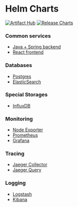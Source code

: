 # Helm Charts

[![Artifact Hub](https://img.shields.io/endpoint?url=https://artifacthub.io/badge/repository/romanow-helm-charts)](https://artifacthub.io/packages/search?repo=romanow-helm-charts)
[![Release Charts](https://github.com/Romanow/helm-charts/actions/workflows/charts-release.yaml/badge.svg?branch=master)](https://github.com/Romanow/helm-charts/actions/workflows/charts-release.yaml)

### Common services

* [Java + Spring backend](/charts/java-service)
* [React frontend](charts/frontend)

### Databases

* [Postgres](charts/postgres)
* [ElasticSearch](charts/elasticsearch)

### Special Storages

* [InfluxDB](charts/influxdb)

### Monitoring

* [Node Exporter](charts/node-exporter)
* [Prometheus](charts/prometheus)
* [Grafana](charts/grafana)

### Tracing

* [Jaeger Collector](charts/jaeger-collector)
* [Jaeger Query](charts/jaeger-query)

### Logging

* [Logstash](charts/logstash)
* [Kibana](charts/kibana)